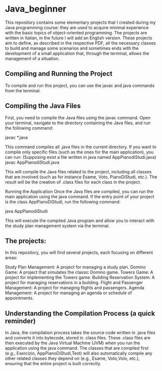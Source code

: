 # Java_beginner
This repository contains some elementary projects that I created during my Java programming course: they are used to acquire minimal experience with the basic topics of object-oriented programming.
The projects are written in Italian, in the future I will add an English version.
These projects aim to define, as described in the respective PDF, all the necessary classes to build and manage some scenarios and sometimes ends with the development of a small application that, through the terminal, allows the management of a situation.
## Compiling and Running the Project
To compile and run this project, you can use the javac and java commands from the terminal.

## Compiling the Java Files
First, you need to compile the Java files using the javac command. Open your terminal, navigate to the directory containing the Java files, and run the following command:

javac *.java

This command compiles all .java files in the current directory. If you want to compile only specific files (such as the ones for the main application), you can run:
(Supposing exist a file written in java named AppPianodiStudi.java)
javac AppPianodiStudi.java

This will compile the Java files related to the project, including all classes that are involved (such as for instance Esame, Voto, PianoDiStudi, etc.). The result will be the creation of .class files for each class in the project.

Running the Application
Once the Java files are compiled, you can run the main application using the java command. If the entry point of your project is the class AppPianoDiStudi, run the following command:

java AppPianodiStudi

This will execute the compiled Java program and allow you to interact with the study plan management system via the terminal.
## The projects:
In this repository, you will find several projects, each focusing on different areas:

Study Plan Management: A project for managing a study plan.
Domino Game: A project that simulates the classic Domino game.
Towers Game: A project for implementing the Towers game.
Building Reservation System: A project for managing reservations in a building.
Flight and Passenger Management: A project for managing flights and passengers.
Agenda Management: A project for managing an agenda or schedule of appointments.


## Understanding the Compilation Process (a quick reminder)
In Java, the compilation process takes the source code written in .java files and converts it into bytecode, stored in .class files. These .class files are then executed by the Java Virtual Machine (JVM) when you run the application using the java command. The classes that are compiled first (e.g., Esercizio, AppPianoDiStudi,Test) will also automatically compile any other related classes they depend on (e.g., Esame, Voto,Volo, etc.), ensuring that the entire project is built correctly.

